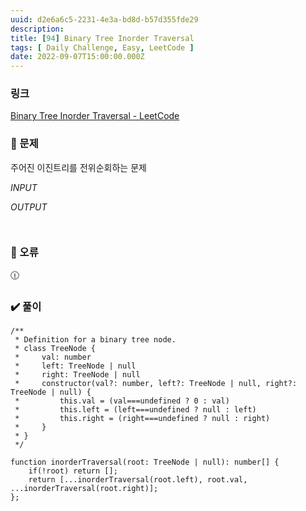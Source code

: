 ```yaml
---
uuid: d2e6a6c5-2231-4e3a-bd8d-b57d355fde29
description: 
title: [94] Binary Tree Inorder Traversal
tags: [ Daily Challenge, Easy, LeetCode ]
date: 2022-09-07T15:00:00.000Z
---
```








### 링크

[Binary Tree Inorder Traversal - LeetCode](https://leetcode.com/problems/binary-tree-inorder-traversal/)

### 📝 문제

주어진 이진트리를 전위순회하는 문제

*INPUT*

*OUTPUT*

```jsx

```

```jsx

```

### 🚨 오류

<aside>
🕧

</aside>

### ✔️ 풀이

```tsx
/**
 * Definition for a binary tree node.
 * class TreeNode {
 *     val: number
 *     left: TreeNode | null
 *     right: TreeNode | null
 *     constructor(val?: number, left?: TreeNode | null, right?: TreeNode | null) {
 *         this.val = (val===undefined ? 0 : val)
 *         this.left = (left===undefined ? null : left)
 *         this.right = (right===undefined ? null : right)
 *     }
 * }
 */

function inorderTraversal(root: TreeNode | null): number[] {
    if(!root) return [];
    return [...inorderTraversal(root.left), root.val, ...inorderTraversal(root.right)];
};
```